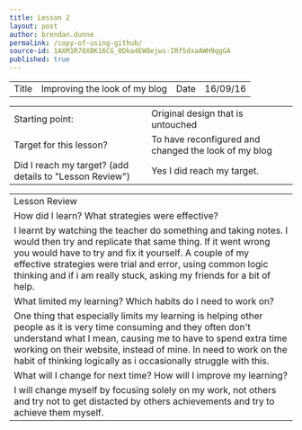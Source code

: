 ```yaml
---
title: Lesson 2
layout: post
author: brendan.dunne
permalink: /copy-of-using-github/
source-id: 1AXM1R78XBK16CG_0Dka4EW8ejws-IRfSdxaAWH9qgGA
published: true
---
```

<table>
  <tr>
    <td>Title</td>
    <td>Improving the look of my blog</td>
    <td>Date</td>
    <td>16/09/16</td>
  </tr>
</table>


<table>
  <tr>
    <td>Starting point:</td>
    <td>Original design that is untouched</td>
  </tr>
  <tr>
    <td>Target for this lesson?</td>
    <td>To have reconfigured and changed the look of my blog</td>
  </tr>
  <tr>
    <td>Did I reach my target? 
(add details to "Lesson Review")</td>
    <td> Yes I did reach my target. </td>
  </tr>
</table>


<table>
  <tr>
    <td>Lesson Review</td>
  </tr>
  <tr>
    <td>How did I learn? What strategies were effective? </td>
  </tr>
  <tr>
    <td>I learnt by watching the teacher do something and taking notes. I would then try and replicate that same thing. If it went wrong you would have to try and fix it yourself. A couple of my effective strategies were trial and error, using common logic thinking and if i am really stuck, asking my friends for a bit of help.</td>
  </tr>
  <tr>
    <td>What limited my learning? Which habits do I need to work on? </td>
  </tr>
  <tr>
    <td>One thing that especially limits my learning is helping other people as it is very time consuming and they often don't understand what I mean, causing me to have to spend extra time working on their website, instead of mine. In need to work on the habit of thinking logically as i occasionally struggle with this.</td>
  </tr>
  <tr>
    <td>What will I change for next time? How will I improve my learning?</td>
  </tr>
  <tr>
    <td>I will change myself by focusing solely on my work, not others and try not to get distacted by others achievements and try to achieve them myself.</td>
  </tr>
</table>


